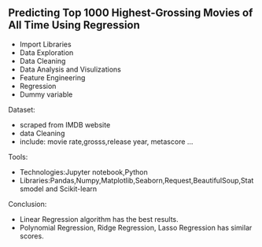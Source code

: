 ## Predicting Top 1000 Highest-Grossing Movies of All Time Using Regression


- Import Libraries
- Data Exploration
- Data Cleaning
- Data Analysis and Visulizations
- Feature Engineering
- Regression
- Dummy variable


Dataset: 
- scraped from IMDB website
- data Cleaning
- include: movie rate,grosss,release year, metascore ...

Tools:
- Technologies:Jupyter notebook,Python
- Libraries:Pandas,Numpy,Matplotlib,Seaborn,Request,BeautifulSoup,Statsmodel and Scikit-learn

Conclusion:
- Linear Regression  algorithm has the best results.
- Polynomial Regression, Ridge Regression, Lasso Regression  has similar scores.
